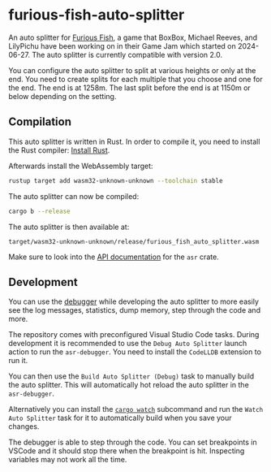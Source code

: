 # furious-fish-auto-splitter

An auto splitter for [Furious
Fish](https://furiousfishllc.itch.io/furious-fish), a game that BoxBox, Michael
Reeves, and LilyPichu have been working on in their Game Jam which started on
2024-06-27. The auto splitter is currently compatible with version 2.0.

You can configure the auto splitter to split at various heights or only at the
end. You need to create splits for each multiple that you choose and one for the
end. The end is at 1258m. The last split before the end is at 1150m or below
depending on the setting.

## Compilation

This auto splitter is written in Rust. In order to compile it, you need to
install the Rust compiler: [Install Rust](https://www.rust-lang.org/tools/install).

Afterwards install the WebAssembly target:
```sh
rustup target add wasm32-unknown-unknown --toolchain stable
```

The auto splitter can now be compiled:
```sh
cargo b --release
```

The auto splitter is then available at:
```
target/wasm32-unknown-unknown/release/furious_fish_auto_splitter.wasm
```

Make sure to look into the [API documentation](https://livesplit.org/asr/asr/)
for the `asr` crate.

## Development

You can use the [debugger](https://github.com/LiveSplit/asr-debugger) while
developing the auto splitter to more easily see the log messages, statistics,
dump memory, step through the code and more.

The repository comes with preconfigured Visual Studio Code tasks. During
development it is recommended to use the `Debug Auto Splitter` launch action to
run the `asr-debugger`. You need to install the `CodeLLDB` extension to run it.

You can then use the `Build Auto Splitter (Debug)` task to manually build the
auto splitter. This will automatically hot reload the auto splitter in the
`asr-debugger`.

Alternatively you can install the [`cargo
watch`](https://github.com/watchexec/cargo-watch?tab=readme-ov-file#install)
subcommand and run the `Watch Auto Splitter` task for it to automatically build
when you save your changes.

The debugger is able to step through the code. You can set breakpoints in VSCode
and it should stop there when the breakpoint is hit. Inspecting variables may
not work all the time.
